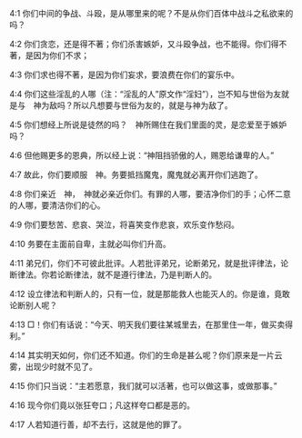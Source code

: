 <a id="1"></a>4:1  你们中间的争战、斗殴，是从哪里来的呢？不是从你们百体中战斗之私欲来的吗？  

<a id="2"></a>4:2  你们贪恋，还是得不著；你们杀害嫉妒，又斗殴争战，也不能得。你们得不著，是因为你们不求；  

<a id="3"></a>4:3  你们求也得不著，是因为你们妄求，要浪费在你们的宴乐中。  

<a id="4"></a>4:4  你们这些淫乱的人哪（注：“淫乱的人”原文作“淫妇”），岂不知与世俗为友就是与　神为敌吗？所以凡想要与世俗为友的，就是与神为敌了。  

<a id="5"></a>4:5  你们想经上所说是徒然的吗？　神所赐住在我们里面的灵，是恋爱至于嫉妒吗？  

<a id="6"></a>4:6  但他赐更多的恩典，所以经上说：“神阻挡骄傲的人，赐恩给谦卑的人。”  

<a id="7"></a>4:7  故此，你们要顺服　神。务要抵挡魔鬼，魔鬼就必离开你们逃跑了。  

<a id="8"></a>4:8  你们亲近　神，　神就必亲近你们。有罪的人哪，要洁净你们的手；心怀二意的人哪，要清洁你们的心。  

<a id="9"></a>4:9  你们要愁苦、悲哀、哭泣，将喜笑变作悲哀，欢乐变作愁闷。  

<a id="10"></a>4:10  务要在主面前自卑，主就必叫你们升高。  

<a id="11"></a>4:11  弟兄们，你们不可彼此批评。人若批评弟兄，论断弟兄，就是批评律法，论断律法。你若论断律法，就不是遵行律法，乃是判断人的。  

<a id="12"></a>4:12  设立律法和判断人的，只有一位，就是那能救人也能灭人的。你是谁，竟敢论断别人呢？  

<a id="13"></a>4:13  □！你们有话说：“今天、明天我们要往某城里去，在那里住一年，做买卖得利。”  

<a id="14"></a>4:14  其实明天如何，你们还不知道。你们的生命是甚么呢？你们原来是一片云雾，出现少时就不见了。  

<a id="15"></a>4:15  你们只当说：“主若愿意，我们就可以活著，也可以做这事，或做那事。”  

<a id="16"></a>4:16  现今你们竟以张狂夸口；凡这样夸口都是恶的。  

<a id="17"></a>4:17  人若知道行善，却不去行，这就是他的罪了。  
